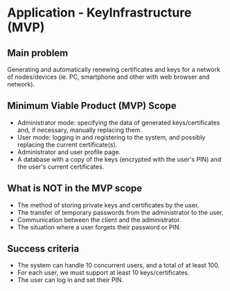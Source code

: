 # Application - KeyInfrastructure (MVP)

##  Main problem

Generating and automatically renewing certificates and keys for a network of nodes/devices (ie. PC, smartphone and other with web browser and network).

## Minimum Viable Product (MVP) Scope
- Administrator mode: specifying the data of generated keys/certificates and, if necessary, manually replacing them.
- User mode: logging in and registering to the system, and possibly replacing the current certificate(s).
- Administrator and user profile page.
- A database with a copy of the keys (encrypted with the user's PIN) and the user's current certificates.

## What is NOT in the MVP scope
- The method of storing private keys and certificates by the user.
- The transfer of temporary passwords from the administrator to the user.
- Communication between the client and the administrator.
- The situation where a user forgets their password or PIN.

##  Success criteria
- The system can handle 10 concurrent users, and a total of at least 100.
- For each user, we must support at least 10 keys/certificates.
- The user can log in and set their PIN.
